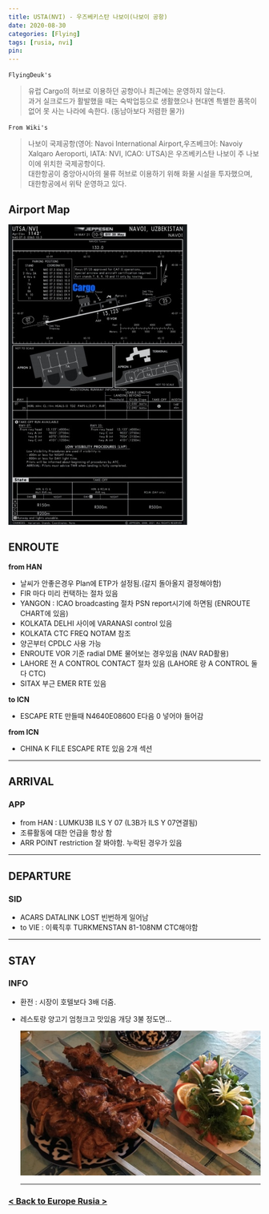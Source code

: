 ```yaml
---
title: USTA(NVI) - 우즈베키스탄 나보이(나보이 공항)
date: 2020-08-30
categories: [Flying]
tags: [rusia, nvi]
pin:
---
```


`FlyingDeuk's`
> 유럽 Cargo의 허브로 이용하던 공항이나 최근에는 운영하지 않는다. <br>
과거 실크로드가 활발했을 때는 숙박업등으로 생활했으나 현대엔 특별한 품목이 없어 못 사는 나라에 속한다. (동남아보다 저렴한 물가)

`From Wiki's`
>나보이 국제공항(영어: Navoi International Airport,우즈베크어: Navoiy Xalqaro Aeroporti, IATA: NVI, ICAO: UTSA)은 우즈베키스탄 나보이 주 나보이에 위치한 국제공항이다.<br>
대한항공이 중앙아시아의 물류 허브로 이용하기 위해 화물 시설을 투자했으며, 대한항공에서 위탁 운영하고 있다.

## Airport Map
![nvi](/img/flying/airport/nvi_ap.jpeg)

## ENROUTE
**from HAN**
- 날씨가 안좋은경우 Plan에 ETP가 설정됨.(갈지 돌아올지 결정해야함)
- FIR 마다 미리 컨택하는 절차 있음
- YANGON : ICAO broadcasting 절차 PSN report시기에 하면됨 (ENROUTE CHART에 있음)
- KOLKATA DELHI 사이에 VARANASI control 있음
- KOLKATA CTC FREQ NOTAM 참조
- 양곤부터 CPDLC 사용 가능
- ENROUTE VOR 기준 radial DME 물어보는 경우있음 (NAV RAD활용)
- LAHORE 전 A CONTROL CONTACT 절차 있음 (LAHORE 랑 A CONTROL 둘다 CTC)
- SITAX 부근 EMER RTE 있음

**to ICN**
- ESCAPE RTE 만들때 N4640E08600 E다음 0 넣어야 들어감

**from ICN**
- CHINA K FILE ESCAPE RTE 있음 2개 섹션

---

## ARRIVAL
### APP
- from HAN : LUMKU3B ILS Y 07 (L3B가 ILS Y 07연결됨)
- 조류활동에 대한 언급을 항상 함
- ARR POINT restriction 잘 봐야함. 누락된 경우가 있음

----

## DEPARTURE
### SID
- ACARS DATALINK LOST 빈번하게 일어남
- to VIE : 이륙직후 TURKMENSTAN 81-108NM CTC해야함

---

## STAY
### INFO
- 환전 : 시장이 호텔보다 3배 더줌.
- 레스토랑 양고기 엄청크고 맛있음 개당 3불 정도면...

  ![nvi](/img/flying/airport/nvi_info.jpeg)

  ----

### [< Back to Europe Rusia >](/posts/EuropeRusia/)
